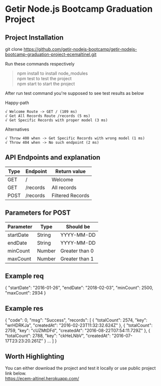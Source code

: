 # Getir Node.js Bootcamp Graduation Project
## Project Installation
git clone https://github.com/getir-nodejs-bootcamp/getir-nodejs-bootcamp-graduation-project-ecemaltinel.git </br>

Run these commands respectively

>npm install to install node_modules </br>
>npm test to test the project  </br>
>npm start to start the project  </br>

After run test command you're supposed to see test results as below </br>
  
Happy-path </br>
  
    √ Welcome Route -> GET / (109 ms) 
    √ Get All Records Route /records (5 ms) 
    √ Get Specific Records with proper model (3 ms) 
    
Alternatives </br>
  
    √ Throw 400 when -> Get Specific Records with wrong model (1 ms) 
    √ Throw 404 when -> No such endpoint (2 ms) 

## API Endpoints and explanation
 		
| Type | Endpoint | Return value |
| --------------- | --------------- | --------------- |
| GET | / | Welcome |
| GET | /records | All records |
| POST | /records | Filtered Records |

## Parameters for POST

| Parameter | Type | Should be |
| --------------- | --------------- | --------------- |
| startDate | String | YYYY-MM-DD |
| endDate | String | YYYY-MM-DD |
| minCount | Number | Greater than 0 |
| maxCount | Number | Greater than 1 |

## Example req
{
"startDate": "2016-01-26",
"endDate": "2018-02-03",
"minCount": 2500,
"maxCount": 2934
}


## Example res

{
    "code": 0,
    "msg": "Success",
    "records": [
        {
            "totalCount": 2574,
            "key": "wrHDRKJa",
            "createdAt": "2016-02-23T11:32:32.624Z"
        },
        {
            "totalCount": 2759,
            "key": "cUZMtDFd",
            "createdAt": "2016-08-22T07:54:11.729Z"
        },
        {
            "totalCount": 2788,
            "key": "ckHeLNbV",
            "createdAt": "2016-07-17T23:23:20.261Z"
        }
…
    ]
}


## Worth Highlighting
You can either download the project and test it locally or use public project link below. </br>
https://ecem-altinel.herokuapp.com/


